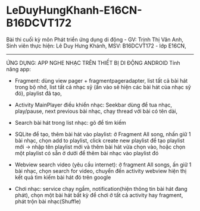 # LeDuyHungKhanh-E16CN-B16DCVT172
Bài thi cuối kỳ môn Phát triển ứng dụng di động - GV: Trịnh Thị Vân Anh,
Sinh viên thực hiện: Lê Duy Hưng Khánh,
MSV: B16DCVT172 - lớp E16CN,

************************************************************************
ỨNG DỤNG: APP NGHE NHẠC TRÊN THIẾT BỊ DI ĐỘNG ANDROID
Tính năng app:
* Fragment:
dùng view pager + fragmentpageradapter,
list tất cả bài hát trong bộ nhớ,
list tất cả nhạc sỹ (ấn vào sẽ hiện các bài hát của nhạc sỹ đó),
playlist đã tạo,

* Activity MainPlayer điều khiển nhạc:
Seekbar dùng để tua nhạc,
play/pause, next previous bài nhạc,
chạy thread với bài có tên dài,

* Search bài hát trong list nhạc:
gõ để tìm kiếm

* SQLite để tạo, thêm bài hát vào playlist:
ở Fragment All song, nhấn giữ 1 bài nhạc,
chọn add to playlist,
click create new playlist để tạo playlist mới -> nhập tên playlist mới và thêm bài hát vừa chọn vào,
hoặc chọn một playlist có sẵn ở dưới để thêm bài nhạc vào playlist đó

* Webview search video (yêu cầu internet):
ở fragment All songs, ấn giữ 1 bài nhạc, chọn search for video,
chuyển đến activity webview hiện thị kết quả tìm kiếm bài hát đó trên google

* Chơi nhạc:
service chạy ngầm,
notification(hiện thông tin bài hát đang phát),
chọn một bài hát bất kỳ để chơi ở tất cả activity hay fragment,
phát trộn bài nhạc(Shuffle)
